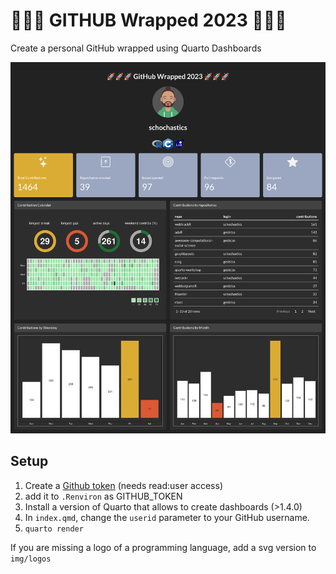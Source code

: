 # 🚀🚀🚀 GITHUB Wrapped 2023 🚀🚀🚀

Create a personal GitHub wrapped using Quarto Dashboards

![](schochastics.png)

## Setup

1. Create a [Github token](https://github.com/settings/tokens) (needs read:user access)
2. add it to `.Renviron` as GITHUB_TOKEN
3. Install a version of Quarto that allows to create dashboards (>1.4.0)
4. In `index.qmd`, change the `userid` parameter to your GitHub username.
5. `quarto render`

If you are missing a logo of a programming language, add a svg version to `img/logos`